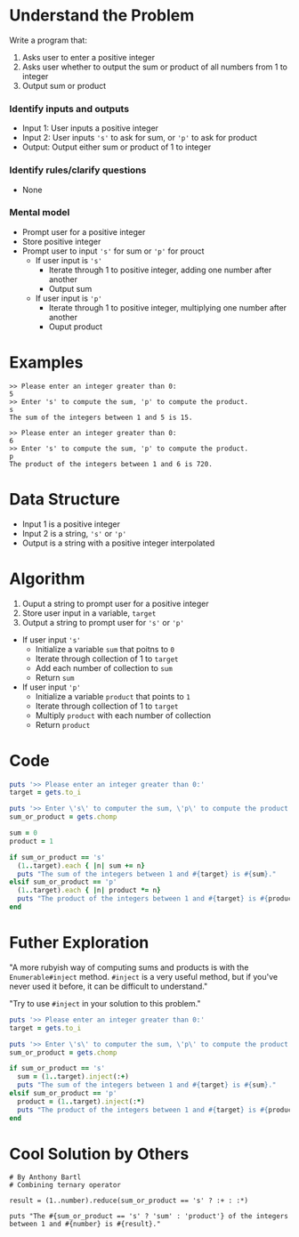 # Understand the Problem
Write a program that:
1. Asks user to enter a positive integer
2. Asks user whether to output the sum or product of all numbers from 1 to integer
3. Output sum or product
### Identify inputs and outputs
* Input 1: User inputs a positive integer
* Input 2: User inputs `'s'` to ask for sum, or `'p'` to ask for product
* Output: Output either sum or product of 1 to integer
### Identify rules/clarify questions
* None
### Mental model
* Prompt user for a positive integer
* Store positive integer
* Prompt user to input `'s'` for sum or `'p'` for prouct
  * If user input is `'s'`
    * Iterate through 1 to positive integer, adding one number after another
    * Output sum
  * If user input is `'p'`
    * Iterate through 1 to positive integer, multiplying one number after another
    * Ouput product
# Examples
```
>> Please enter an integer greater than 0:
5
>> Enter 's' to compute the sum, 'p' to compute the product.
s
The sum of the integers between 1 and 5 is 15.
```
```
>> Please enter an integer greater than 0:
6
>> Enter 's' to compute the sum, 'p' to compute the product.
p
The product of the integers between 1 and 6 is 720.
```
# Data Structure
* Input 1 is a positive integer
* Input 2 is a string, `'s'` or `'p'`
* Output is a string with a positive integer interpolated
# Algorithm
1. Ouput a string to prompt user for a positive integer
2. Store user input in a variable, `target`
3. Output a string to prompt user for `'s'` or `'p'`
  * If user input `'s'`
    * Initialize a variable `sum` that poitns to `0`
    * Iterate through collection of 1 to `target`
    * Add each number of collection to `sum`
    * Return `sum`
  * If user input `'p'`
    * Initialize a variable `product` that points to `1`
    * Iterate through collection of 1 to `target`
    * Multiply `product` with each number of collection
    * Return `product`
# Code
```ruby
puts '>> Please enter an integer greater than 0:'
target = gets.to_i

puts '>> Enter \'s\' to computer the sum, \'p\' to compute the product.'
sum_or_product = gets.chomp

sum = 0
product = 1

if sum_or_product == 's'
  (1..target).each { |n| sum += n}
  puts "The sum of the integers between 1 and #{target} is #{sum}."
elsif sum_or_product == 'p'
  (1..target).each { |n| product *= n}
  puts "The product of the integers between 1 and #{target} is #{product}."
end
```
# Futher Exploration
"A more rubyish way of computing sums and products is with the `Enumerable#inject` method. `#inject` is a very useful method, but if you've never used it before, it can be difficult to understand."

"Try to use `#inject` in your solution to this problem."
```ruby
puts '>> Please enter an integer greater than 0:'
target = gets.to_i

puts '>> Enter \'s\' to computer the sum, \'p\' to compute the product.'
sum_or_product = gets.chomp

if sum_or_product == 's'
  sum = (1..target).inject(:+)
  puts "The sum of the integers between 1 and #{target} is #{sum}."
elsif sum_or_product == 'p'
  product = (1..target).inject(:*)
  puts "The product of the integers between 1 and #{target} is #{product}."
end
```
# Cool Solution by Others
```
# By Anthony Bartl
# Combining ternary operator

result = (1..number).reduce(sum_or_product == 's' ? :+ : :*)

puts "The #{sum_or_product == 's' ? 'sum' : 'product'} of the integers between 1 and #{number} is #{result}."
```
